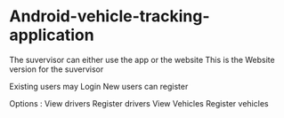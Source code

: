 # Android-vehicle-tracking-application

The suvervisor can either use the app or the website 
This is the Website version for the suvervisor

Existing users may Login
New users can register

Options : 
View drivers
Register drivers
View Vehicles
Register vehicles

